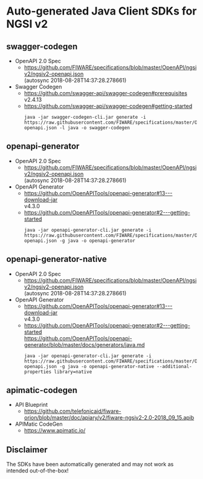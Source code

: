 # Auto-generated Java Client SDKs for NGSI v2

## swagger-codegen
* OpenAPI 2.0 Spec
  - https://github.com/FIWARE/specifications/blob/master/OpenAPI/ngsiv2/ngsiv2-openapi.json<br>
    (autosync 2018-08-28T14:37:28.278661)
* Swagger Codegen
  - https://github.com/swagger-api/swagger-codegen#prerequisites<br>
    v2.4.13
  - https://github.com/swagger-api/swagger-codegen#getting-started
    ```
    java -jar swagger-codegen-cli.jar generate -i https://raw.githubusercontent.com/FIWARE/specifications/master/OpenAPI/ngsiv2/ngsiv2-openapi.json -l java -o swagger-codegen
    ```

## openapi-generator
* OpenAPI 2.0 Spec
  - https://github.com/FIWARE/specifications/blob/master/OpenAPI/ngsiv2/ngsiv2-openapi.json<br>
    (autosync 2018-08-28T14:37:28.278661)
* OpenAPI Generator
  - https://github.com/OpenAPITools/openapi-generator#13---download-jar<br>
    v4.3.0
  - https://github.com/OpenAPITools/openapi-generator#2---getting-started
    ```
    java -jar openapi-generator-cli.jar generate -i https://raw.githubusercontent.com/FIWARE/specifications/master/OpenAPI/ngsiv2/ngsiv2-openapi.json -g java -o openapi-generator
    ```

## openapi-generator-native
* OpenAPI 2.0 Spec 
  - https://github.com/FIWARE/specifications/blob/master/OpenAPI/ngsiv2/ngsiv2-openapi.json<br>
    (autosync 2018-08-28T14:37:28.278661)
* OpenAPI Generator
  - https://github.com/OpenAPITools/openapi-generator#13---download-jar<br>
    v4.3.0
  - https://github.com/OpenAPITools/openapi-generator#2---getting-started<br>
    https://github.com/OpenAPITools/openapi-generator/blob/master/docs/generators/java.md
    ```
    java -jar openapi-generator-cli.jar generate -i https://raw.githubusercontent.com/FIWARE/specifications/master/OpenAPI/ngsiv2/ngsiv2-openapi.json -g java -o openapi-generator-native --additional-properties library=native
    ```

## apimatic-codegen
* API Blueprint
  - https://github.com/telefonicaid/fiware-orion/blob/master/doc/apiary/v2/fiware-ngsiv2-2.0-2018_09_15.apib
* APIMatic CodeGen
  - https://www.apimatic.io/

## Disclaimer
The SDKs have been automatically generated and may not work as intended out-of-the-box!<br>
